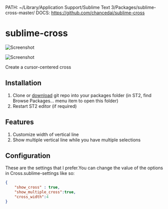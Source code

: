PATH: ~/Library/Application Support/Sublime Text 3/Packages/sublime-cross-master/
DOCS: https://github.com/chancedai/sublime-cross

sublime-cross
=============

![Screenshot](http://ww1.sinaimg.cn/mw690/6c9ab962jw1e21imltvh1j.jpg)

![Screenshot](http://ww2.sinaimg.cn/mw690/6c9ab962jw1e0upwb1k5bj.jpg)

Create a cursor-centered cross

## Installation

1. Clone or [download](/chancedai/sublime-cross/archive/master.zip) git repo into your packages folder (in ST2, find Browse Packages... menu item to open this folder)
2. Restart ST2 editor (if required)

## Features

1. Customize width of vertical line
2. Show multiple vertical line while you have multiple selections

## Configuration ##

These are the settings that I prefer.You can change the value of the options in Cross.sublime-settings like so:

```json
{
	"show_cross" : true,
	"show_multiple_cross":true,
	"cross_width":4
}
```
